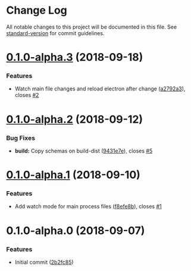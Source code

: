 # Change Log

All notable changes to this project will be documented in this file. See [standard-version](https://github.com/conventional-changelog/standard-version) for commit guidelines.

<a name="0.1.0-alpha.3"></a>
# [0.1.0-alpha.3](https://github.com/tmair/ngx-electron-builder/compare/v0.1.0-alpha.2...v0.1.0-alpha.3) (2018-09-18)


### Features

* Watch main file changes and reload electron after change ([a2792a3](https://github.com/tmair/ngx-electron-builder/commit/a2792a3)), closes [#2](https://github.com/tmair/ngx-electron-builder/issues/2)



<a name="0.1.0-alpha.2"></a>
# [0.1.0-alpha.2](https://github.com/tmair/ngx-electron-builder/compare/v0.1.0-alpha.1...v0.1.0-alpha.2) (2018-09-12)


### Bug Fixes

* **build:** Copy schemas on build-dist ([9431e7e](https://github.com/tmair/ngx-electron-builder/commit/9431e7e)), closes [#5](https://github.com/tmair/ngx-electron-builder/issues/5)



<a name="0.1.0-alpha.1"></a>
# [0.1.0-alpha.1](https://github.com/tmair/ngx-electron-builder/compare/v0.1.0-alpha.0...v0.1.0-alpha.1) (2018-09-10)


### Features

* Add watch mode for main process files ([f8efe8b](https://github.com/tmair/ngx-electron-builder/commit/f8efe8b)), closes [#1](https://github.com/tmair/ngx-electron-builder/issues/1)



<a name="0.1.0-alpha.0"></a>
# 0.1.0-alpha.0 (2018-09-07)


### Features

* Initial commit ([2b2fc85](https://github.com/tmair/ngx-electron-builder/commit/2b2fc85))
